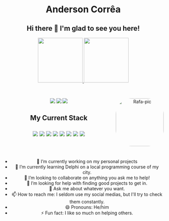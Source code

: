 <h1 align="center">Anderson Corrêa</h1>
<h2 align="center"> Hi there 👋 I'm glad to see you here! </h2> 

<div align="center">
  <a href="https://github.com/Anderson-Andy-Correa">
  <img height="140em" src="https://github-readme-stats.vercel.app/api?username=Anderson-Andy-Correa&show_icons=true&theme=dracula&include_all_commits=true&count_private=true"/>
  <img height="140em" src="https://github-readme-stats.vercel.app/api/top-langs/?username=Anderson-Andy-Correa&layout=compact&langs_count=7&theme=dracula"/>
    
##
  
<div style="display: inline_block"><br>
  <img align="right" alt="Rafa-pic" height="150" style="border-radius:50px;" src="https://s4.gifyu.com/images/JN_EU_Mesmo.gif">
</div>
 
<div align="center"> 
    <a href="https://instagram.com/andy_nano_correa" target="_blank"><img src="https://img.shields.io/badge/-Instagram-%23E4405F?style=for-the-badge&logo=instagram&logoColor=white" target="_blank"></a> 
   <a href="https://www.linkedin.com/in/anderson-andy-correa/" target="_blank"><img src="https://img.shields.io/badge/-LinkedIn-%230077B5?style=for-the-badge&logo=linkedin&logoColor=white" target="_blank"></a> 
  <a href="https://cursos.alura.com.br/vitrinedev/andersonc" target="_blank"><img src="https://img.shields.io/badge/-Alura-%230077B5?style=for-the-badge" target="_blank"></a> 
</div>
  
<h2 align="center"> My Current Stack <br><br>
<img src="https://img.shields.io/badge/Visual_Studio_Code-5C2D91?style=for-the-badge&logo=visual%20studio&logoColor=white"/>
<img src="https://img.shields.io/badge/python-3670A0?style=for-the-badge&logo=python&logoColor=ffdd54"/>
<img src="https://img.shields.io/badge/HTML-FFB300?style=for-the-badge&logo=html5&logoColor=white">
<img src="https://img.shields.io/badge/CSS-239120?&style=for-the-badge&logo=css3&logoColor=white">
<img src="https://img.shields.io/badge/JavaScript-F7DF1E?style=for-the-badge&logo=javascript&logoColor=black">
<img src="https://img.shields.io/badge/Java-ED8B00?style=for-the-badge&logo=java&logoColor=white"/>
<img src="https://img.shields.io/badge/-MySQL-%230077B5?style=for-the-badge&logo=MySQL&logoColor=white"/>  
<img src="https://img.shields.io/badge/Delphi_RAD_Studio-B22222?style=for-the-badge&logo=delphi&logoColor=white"/>
  </h2>
 <br><br>

  
  
- 🔭 I’m currently working on my personal projects
- 🌱 I’m currently learning Delphi on a local programming course of my city.
- 👯 I’m looking to collaborate on anything you ask me to help!
- 🤔 I’m looking for help with finding good projects to get in.
- 💬 Ask me about whatever you want.
- 📫 How to reach me: I seldom use my social medias, but I'll try to check them constantly.
- 😄 Pronouns: He/him
- ⚡ Fun fact: I like so much on helping others.
